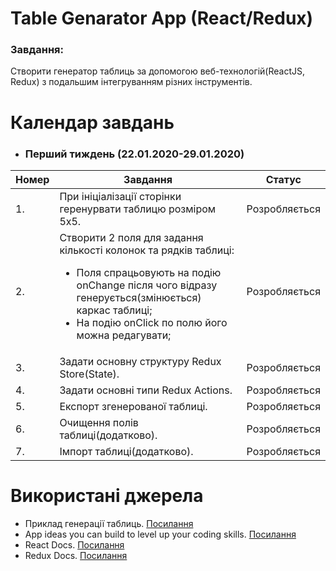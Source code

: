 # Table Genarator App (React/Redux)

### Завдання: 
Створити генератор таблиць за допомогою веб-технологій(ReactJS, Redux) з подальшим інтегруванням різних інструментів.

# Календар завдань

* ### Перший тиждень (22.01.2020-29.01.2020)
| Номер | Завдання | Статус |
| - | - | - |
|1.| При ініціалізації сторінки геренурвати таблицю розміром 5x5. | Розробляється |
|2.| Створити 2 поля для задання кількості колонок та рядків таблиці:<ul><li>Поля спрацьовують на подію onChange після чого відразу генерується(змінюється) каркас таблиці;</li><li>На подію onClick по полю його можна редагувати;</li></ul> | Розробляється |
|3.| Задати основну структуру Redux Store(State). | Розробляється |
|4.| Задати основні типи Redux Actions. | Розробляється |
|5.| Експорт згенерованої таблиці. | Розробляється |
|6.| Очищення полів таблиці(додатково). | Розробляється |
|7.| Імпорт таблиці(додатково). | Розробляється |

# Використані джерела
* Приклад генерації таблиць. [Посилання](https://www.tablesgenerator.com/markdown_tables)
* App ideas you can build to level up your coding skills. [Посилання](https://www.freecodecamp.org/news/here-are-some-app-ideas-you-can-build-to-level-up-your-coding-skills-39618291f672/)
* React Docs. [Посилання](https://reactjs.org/)
* Redux Docs. [Посилання](https://redux.js.org/)